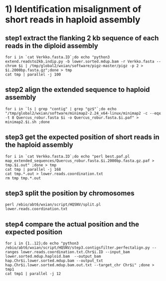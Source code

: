 # 1) Identification misalignment of short reads in haploid assembly

## step1 extract the flanking 2 kb sequence of each reads in the diploid assembly
```
for i in `cat Verkko.fasta.ID`;do echo "python3 extend.readsto2kb.indip.py -b lower.sorted.mdup.bam -r Verkko.fasta --chrom $i | /tmp/global2/wxian/software/pigz-master/pigz -p 2 > $i.2000bp.fasta.gz";done > tmp
cat tmp | parallel -j 100
```
## step2 align the extended sequence to haploid assembly
```
for i in `ls | grep "contig" | grep "gz$"`;do echo "/tmp/global2/wxian/software/minimap2-2.24_x64-linux/minimap2 -c --eqx -t 8 Quercus_robur.fasta $i -o Quercus_robur.fasta.$i.paf" > minimap2.$i.sh ;done
```
## step3 get the expected position of short reads in the haploid assembly
```
for i in `cat Verkko.fasta.ID`;do echo "perl best.paf.pl map_extended_sequences/Quercus_robur.fasta.$i.2000bp.fasta.gz.paf > tmp.$i.out" ;done > tmp
cat tmp | parallel -j 168
cat tmp.*.out > lower.reads.coordination.txt
rm tmp tmp.*.out
```
## step3 split the position by chromosomes
```
perl /ebio/abt6/wxian/script/HQSNV/split.pl lower.reads.coordination.txt
```
## step4 compare the actual position and the expected position
```
for i in {1..12};do echo "python3 /ebio/abt6/wxian/script/HQSNV/step3.contigsfilter.perfectalign.py --ranges lower.reads.coordination.txt.Chr$i.ID --input_bam lower.sorted.mdup.haploid.bam  --output_bam hap.Chr$i.lower.sorted.mdup.bam --output_txt hap.Chr$i.lower.sorted.mdup.bam.out.txt --target_chr Chr$i" ;done > tmp1
cat tmp1 | parallel -j 12
```

